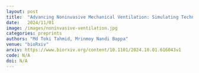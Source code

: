 ```yaml
---
layout: post
title:  "Advancing Noninvasive Mechanical Ventilation: Simulating Techniques for Improved Respiratory Care"
date:   2024/11/01
image: /images/noninvasive-ventilation.jpg
categories: preprints
authors: "Md Toki Tahmid, Mrinmoy Nandi Bappa"
venue: "bioRxiv"
arxiv: https://www.biorxiv.org/content/10.1101/2024.10.01.616043v1
code: N/A
doi: N/A
---
```

